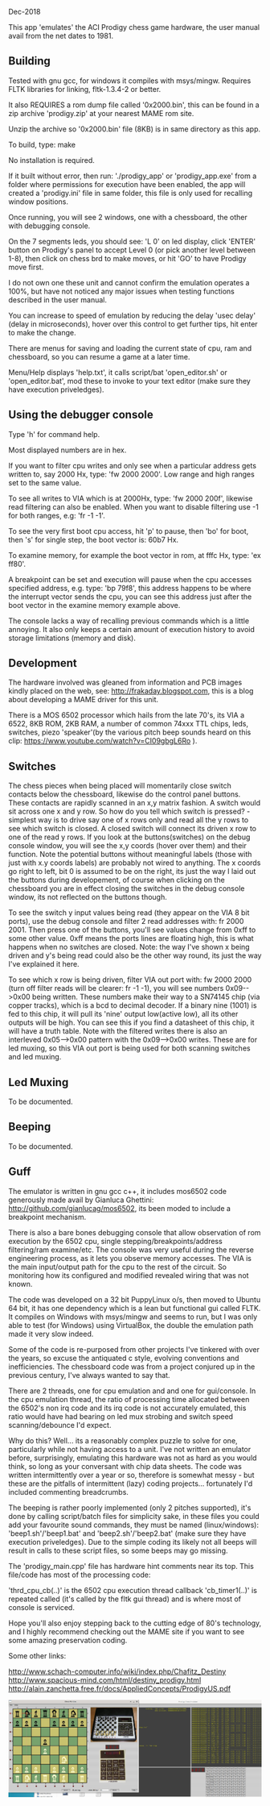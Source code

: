 
Dec-2018

This app 'emulates' the ACI Prodigy chess game hardware, the user manual avail from the net dates to 1981.

## Building
Tested with gnu gcc, for windows it compiles with msys/mingw. 
Requires FLTK libraries for linking, fltk-1.3.4-2 or better.


It also REQUIRES a rom dump file called '0x2000.bin', this can be found in a zip archive 'prodigy.zip' at your nearest MAME rom site.

Unzip the archive so '0x2000.bin' file (8KB) is in same directory as this app. 

To build, type: make

No installation is required.

If it built without error, then run: './prodigy_app' or 'prodigy_app.exe' from a folder where permissions for execution have been enabled, the app will created a 'prodigy.ini' file in same folder, this file is only used for recalling window positions.

Once running, you will see 2 windows, one with a chessboard, the other with debugging console.

On the 7 segments leds, you should see: 'L  0' on led display, click 'ENTER' button on Prodigy's panel to accept Level 0 (or pick another level between 1-8), then click on chess brd to make moves, or hit 'GO' to have Prodigy move first.

I do not own one these unit and cannot confirm the emulation operates a 100%, but have not noticed any major issues when testing functions described in the user manual.

You can increase to speed of emulation by reducing the delay 'usec delay' (delay in microseconds), hover over this control to get further tips, hit enter to make the change.

There are menus for saving and loading the current state of cpu, ram and chessboard, so you can resume a game at a later time.

Menu/Help displays 'help.txt', it calls script/bat 'open_editor.sh'  or  'open_editor.bat', mod these to invoke to your text editor (make sure they have execution priveledges).


## Using the debugger console
Type 'h' for command help.

Most displayed numbers are in hex.

If you want to filter cpu writes and only see when a particular address gets written to, say 2000 Hx, type: 'fw 2000 2000'. Low range and high ranges set to the same value.

To see all writes to VIA which is at 2000Hx, type: 'fw 2000 200f', likewise read filtering can also be enabled. 
When you want to disable filtering use -1 for both ranges, e.g: 'fr -1 -1'.

To see the very first boot cpu access, hit 'p' to pause, then 'bo' for boot, then 's' for single step, the boot vector is: 60b7 Hx.

To examine memory, for example the boot vector in rom, at fffc Hx, type: 'ex ff80'.

A breakpoint can be set and execution will pause when the cpu accesses specified address, e.g. type: 'bp 79f8', this address happens to be where the interrupt vector sends the cpu, you can see this address just after the boot vector in the examine memory example above.

The console lacks a way of recalling previous commands which is a little annoying. It also only keeps a certain amount of execution history to avoid storage limitations (memory and disk).



## Development
The hardware involved was gleaned from information and PCB images kindly placed on the web, see: http://frakaday.blogspot.com, this is a blog about developing
a MAME driver for this unit.

There is a MOS 6502 processor which hails from the late 70's, its VIA a 6522, 8KB ROM, 2KB RAM, a number of common 74xxx TTL chips, leds, switches, piezo 'speaker'(by the various pitch beep sounds heard on this clip: https://www.youtube.com/watch?v=CI09gbgL6Ro ).

## Switches
The chess pieces when being placed will momentarily close switch contacts below the chessboard, likewise do the control panel buttons.  These contacts are rapidly scanned in an x,y matrix fashion. A switch would sit across one x and y row. So how do you tell which switch is pressed? - simplest way is to drive say one of x rows only and read all the y rows to see which switch is closed. A closed switch will connect its driven x row to one of the read y rows. If you look at the buttons(switches) on the debug console window, you will see the x,y coords (hover over them) and their function. Note the potential buttons without meaningful labels (those with just with x.y coords labels) are probably not wired to anything. The x coords go right to left, bit 0 is assumed to be on the right, its just the way I laid out the buttons during developement, of course when clicking on the chessboard you are in effect closing the switches in the debug console window, its not reflected on the buttons though.

To see the switch y input values being read (they appear on the VIA 8 bit ports), use the debug console and filter 2 read addresses with: fr 2000 2001. Then press one of the buttons, you'll see values change from 0xff to some other value. 0xff means the ports lines are floating high, this is what happens when no switches are closed. Note: the way I've shown x being driven and y's being read could also be the other way round, its just the way I've explained it here.

To see which x row is being driven, filter VIA out port with: fw 2000 2000 (turn off filter reads will be clearer: fr -1 -1), you will see numbers 0x09-->0x00 being written. These numbers make their way to a SN74145 chip (via copper tracks), which is a bcd to decimal decoder. If a binary nine (1001) is fed to this chip, it will pull its 'nine' output low(active low), all its other outputs will be high. You can see this if you find a datasheet of this chip, it will have a truth table. Note with the filtered writes there is also an interleved 0x05-->0x00 pattern with the 0x09-->0x00 writes. These are for led muxing, so this VIA out port is being used for both scanning switches and led muxing.

## Led Muxing
To be documented.

## Beeping
To be documented.


## Guff
The emulator is written in gnu gcc c++, it includes mos6502 code generously made avail by Gianluca Ghettini: http://github.com/gianlucag/mos6502, its been moded to include a breakpoint mechanism.

There is also a bare bones debugging console that allow observation of rom execution by the 6502 cpu, single stepping/breakpoints/address filtering/ram examine/etc. The console was very useful during the reverse engineering process, as it lets you observe memory accesses. The VIA is the main input/output path for the cpu to the rest of the circuit. So monitoring how its configured and modified revealed wiring that was not known.

The code was developed on a 32 bit PuppyLinux o/s, then moved to Ubuntu 64 bit, it has one dependency which is a lean but functional gui called FLTK. It compiles on Windows with msys/mingw and seems to run, but I was only able to test (for Windows) using VirtualBox, the double the emulation path made it very slow indeed.

Some of the code is re-purposed from other projects I've tinkered with over the years, so excuse the antiquated c style, evolving conventions and inefficiencies. The chessboard code was from a project conjured up in the previous century, I've always wanted to say that.

There are 2 threads, one for cpu emulation and and one for gui/console. In the cpu emulation thread, the ratio of processing time allocated between the 6502's non irq code and its irq code is not accurately emulated, this ratio would have had bearing on led mux strobing and switch speed scanning/debounce I'd expect.

Why do this? Well... its a reasonably complex puzzle to solve for one, particularly while not having access to a unit. I've not written an emulator before, surprisingly, emulating this hardware was not as hard as you would think, so long as your conversant with chip data sheets. The code was written intermittently over a year or so, therefore is somewhat messy - but these are the pitfalls of intermittent (lazy) coding projects... fortunately I'd included commenting breadcrumbs.

The beeping is rather poorly implemented (only 2 pitches supported), it's done by calling script/batch files for simplicity sake, in these files you could add your favourite sound commands, they must be named (linux/windows): 'beep1.sh'/'beep1.bat' and  'beep2.sh'/'beep2.bat'  (make sure they have execution priveledges). Due to the simple coding its likely not all beeps will result in calls to these script files, so some beeps may go missing.

The 'prodigy_main.cpp' file has hardware hint comments near its top. This file/code has most of the processing code:

'thrd_cpu_cb(..)' is the 6502 cpu execution thread callback
'cb_timer1(..)' is repeated called (it's called by the fltk gui thread) and is where most of console is serviced.




Hope you'll also enjoy stepping back to the cutting edge of 80's technology, and I highly recommend checking out the MAME site if you want to see some amazing preservation coding.


Some other links:

http://www.schach-computer.info/wiki/index.php/Chafitz_Destiny
http://www.spacious-mind.com/html/destiny_prodigy.html
http://alain.zanchetta.free.fr/docs/AppliedConcepts/ProdigyUS.pdf


![ACI Prodigy](prodigy0.jpg)

